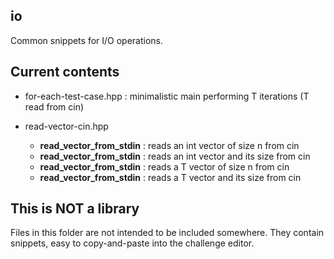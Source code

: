 ## io
Common snippets for I/O operations.

## Current contents

* for-each-test-case.hpp : minimalistic main performing T iterations (T read from cin)

* read-vector-cin.hpp
  * __read_vector_from_stdin__ : reads an int vector of size n from cin
  * __read_vector_from_stdin__ : reads an int vector and its size from cin
  * __read_vector_from_stdin__ : reads a T vector of size n from cin
  * __read_vector_from_stdin__ : reads a T vector and its size from cin

## This is NOT a library
Files in this folder are not intended to be included somewhere. They contain snippets, easy to copy-and-paste into the challenge editor.

